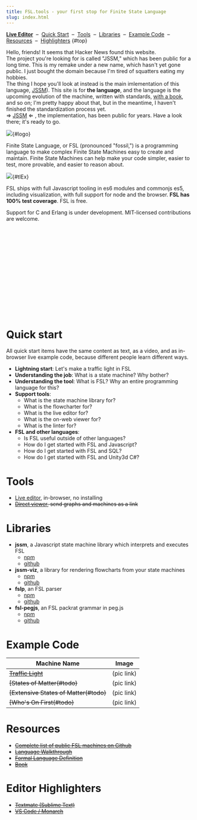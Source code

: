 ```yaml
---
title: FSL.tools - your first stop for Finite State Language
slug: index.html
---
```


<a rel="nofollow noopener" target="_blank" href="https://stonecypher.github.io/jssm-viz-demo/graph_explorer.html"><b>Live Editor</b></a> &nbsp;&ndash;&nbsp; [Quick Start](#quickstart) &nbsp;&ndash;&nbsp; [Tools](#) &nbsp;&ndash;&nbsp; [Libraries](#) &nbsp;&ndash;&nbsp; [Example Code](#) &nbsp;&ndash;&nbsp; [Resources](#) &nbsp;&ndash;&nbsp; [Highlighters](#) {#top}

<div class="heads_up">
  Hello, friends!  It seems that Hacker News found this website.
</div>

<div class="heads_up">
  The project you're looking for is called "JSSM," which has been public for a long time.  This is my
  remake under a new name, which hasn't yet gone public.  I just bought the domain because I'm tired of
  squatters eating my hobbies.
</div>

<div class="heads_up">
  The thing I hope you'll look at instead is the main imlementation of this language,
  <a href="https://github.com/StoneCypher/jssm/">JSSM</a>).  This site is for <b>the language</b>, and
  the language is the upcoming evolution of the machine, written with standards, <u>with a book</u>, and
  so on; I'm pretty happy about that, but in the meantime, I haven't finished the standardization
  process yet.
</div>

<div class="heads_up green">
  &rArr; <a href="https://github.com/StoneCypher/jssm">JSSM</a> &lArr; , the implementation, has been public for years.  Have a look there; it's ready to go.
</div>

![](logo%20icon%20and%20acronym%20with%20subtitle%20huge.png){#logo}

Finite State Language, or FSL (pronounced "fossil,") is a programming language to make complex Finite State Machines easy to create and maintain.  Finite State Machines can help make your code simpler, easier to test, more provable, and easier to reason about.

![](horiz%204-stop%20traffic%20light%20with%20code.png){#tlEx}

FSL ships with full Javascript tooling in es6 modules and commonjs es5, including visualization, with full support for node and the browser.  **FSL has 100% test coverage**.  FSL is free.

Support for C and Erlang is under development.  MIT-licensed contributions are welcome.

<br/><br/>

<a name="videotable_at_top"></a><table id="videotable" class="hidden">
  <tr>
  </tr>
  <tr>
  </tr>
</table><div id="videodrop" class="hidden">
  <iframe id="videotgt" src="" frameborder="0" allow="accelerometer; autoplay; encrypted-media; gyroscope; picture-in-picture" allowfullscreen></iframe>
</div>

<script type="text/javascript">

  const videos = [
    { name: 'Using the live editor',    video: 'W-jyNF3l84c' },
    { name: 'What are state machines?', video: 'bFEoMO0pc7k' },
    { name: 'Why FSL?',                 video: 'ittTpm7Ne5Q' },
    { name: 'Publishing a machine',     video: 'Mh5LY4Mz15o' },
  ];

  function reveal(whichOne) {
    document.getElementById('videotgt').src        = `https://www.youtube.com/embed/${videos[whichOne].video}`;
    document.getElementById('videodrop').className = '';
  }

  const tab = document.getElementById('videotable'),
        thr = document.createElement('tr'),
        tdr = document.createElement('tr');

  videos.map( (video, i) => {
    const th = document.createElement('th');
    th.innerHTML = video.name;
    thr.appendChild(th);

    const td  = document.createElement('td'),
          tda = document.createElement('a'),
          tdi = document.createElement('img');

    tdi.src     = `https://img.youtube.com/vi/${video.video}/maxresdefault.jpg`;
    tda.onclick = () => reveal(i);
    tda.href    = '#videotable_at_top';

    tda.appendChild(tdi);
    td.appendChild(tda);
    tdr.appendChild(td);
  });

  tab.appendChild(thr);
  tab.appendChild(tdr);

</script>

<br/>

# <a name="quickstart">Quick start</a>

All quick start items have the same content as text, as a video, and as in-browser live example code, because different people learn different ways.

* **Lightning start**: Let's make a traffic light in FSL
* **Understanding the job**: What is a state machine?  Why bother?
* **Understanding the tool**: What is FSL?  Why an entire programming language for this?
* **Support tools**:
    * What is the state machine library for?
    * What is the flowcharter for?
    * What is the live editor for?
    * What is the on-web viewer for?
    * What is the linter for?
* **FSL and other languages**:
    * Is FSL useful outside of other languages?
    * How do I get started with FSL and Javascript?
    * How do I get started with FSL and SQL?
    * How do I get started with FSL and Unity3d C#?

# <a name="tools">Tools</a>

* <a rel="nofollow noopener" target="_blank" href="https://stonecypher.github.io/jssm-viz-demo/graph_explorer.html">Live editor</a>, in-browser, no installing
* ~~[Direct viewer](#todo), send graphs and machines as a link~~

# <a name="libraries">Libraries</a>

* **jssm**, a Javascript state machine library which interprets and executes FSL
    * [npm](https://www.npmjs.com/package/jssm)
    * [github](https://github.com/StoneCypher/jssm/)
* **jssm-viz**, a library for rendering flowcharts from your state machines
    * [npm](https://www.npmjs.com/package/jssm-viz)
    * [github](https://github.com/StoneCypher/jssm-viz/)
* **fslp**, an FSL parser
    * [npm](https://www.npmjs.com/package/fslp)
    * [github](https://github.com/StoneCypher/fslp/)
* **fsl-pegjs**, an FSL packrat grammar in peg.js
    * [npm](https://www.npmjs.com/package/fsl-pegjs)
    * [github](https://github.com/StoneCypher/fsl-pegjs/)

# <a name="examples">Example Code</a>

| Machine Name | Image |
|---|---|
| ~~[Traffic Light](#todo)~~ | (pic link) |
| ~~[States of Matter(#todo)~~ | (pic link) |
| ~~[Extensive States of Matter(#todo)~~ | (pic link) |
| ~~[Who's On First(#todo)~~ | (pic link) |

# <a name="resources">Resources</a>

* ~~[Complete list of public FSL machines on Github](#todo)~~
* ~~[Language Walkthrough](#todo)~~
* ~~[Formal Language Definition](#todo)~~
* ~~[Book](#todo)~~

# <a name="highlighters">Editor Highlighters</a>

* ~~[Textmate (Sublime Text)](#todo)~~
* ~~[VS Code / Monarch](#todo)~~
